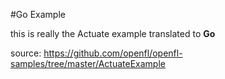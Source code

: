 #Go Example

this is really the Actuate example translated to **Go**

source: https://github.com/openfl/openfl-samples/tree/master/ActuateExample